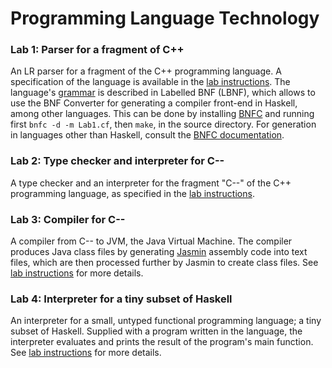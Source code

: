 # Programming Language Technology

### Lab 1: Parser for a fragment of C++ ###
An LR parser for a fragment of the C++ programming language. A specification of the language is available in the [lab instructions](https://www.cse.chalmers.se/edu/year/2020/course/DAT151/laborations/lab1/index.html). The language's [grammar](https://github.com/beataburreau/Programming-language-technology/blob/main/lab1/src/Lab.cf) is described in Labelled BNF (LBNF), which allows to use the BNF Converter for generating a compiler front-end in Haskell, among other languages. This can be done by installing [BNFC](https://bnfc.digitalgrammars.com) and running first `bnfc -d -m Lab1.cf`, then `make`, in the source directory. For generation in languages other than Haskell, consult the [BNFC documentation](https://bnfc.readthedocs.io/en/latest/user_guide.html#). 

### Lab 2: Type checker and interpreter for C-- ###
A type checker and an interpreter for the fragment "C--" of the C++ programming language, as specified in the [lab instructions](https://www.cse.chalmers.se/edu/year/2020/course/DAT151/laborations/lab2/index.html). 

### Lab 3: Compiler for C-- ###
A compiler from C-- to JVM, the Java Virtual Machine. The compiler produces Java class files by generating [Jasmin](https://jasmin.sourceforge.net) assembly code into text files, which are then processed further by Jasmin to create class files. See [lab instructions](https://www.cse.chalmers.se/edu/year/2020/course/DAT151/laborations/lab3/index.html) for more details.

### Lab 4: Interpreter for a tiny subset of Haskell ###
An interpreter for a small, untyped functional programming language; a tiny subset of Haskell. Supplied with a program written in the language, the interpreter evaluates and prints the result of the program's main function. See [lab instructions](https://www.cse.chalmers.se/edu/year/2020/course/DAT151/laborations/lab4/index.html) for more details.
